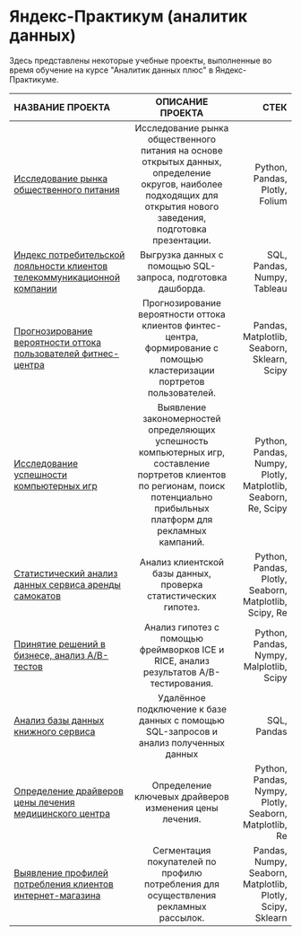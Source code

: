 # Яндекс-Практикум (аналитик данных)
Здесь представлены некоторые учебные проекты, выполненные во время обучение на курсе "Аналитик данных плюс" в Яндекс-Практикуме.

[1]: https://github.com/kamisei/yandex-practicum_DA-plus/tree/main/%D0%B0%D0%BD%D0%B0%D0%BB%D0%B8%D0%B7%20%D0%B1%D0%B0%D0%B7%D1%8B%20%D0%B4%D0%B0%D0%BD%D0%BD%D1%8B%D1%85%20%D0%BA%D0%BD%D0%B8%D0%B6%D0%BD%D0%BE%D0%B3%D0%BE%20%D1%81%D0%B5%D1%80%D0%B2%D0%B8%D1%81%D0%B0 "Исследование рынка общественного питания для открытия нового заведения"
[2]: https://github.com/kamisei/yandex-practicum_DA-plus/tree/main/%D0%B8%D0%BD%D0%B4%D0%B5%D0%BA%D1%81%20%D0%BF%D0%BE%D1%82%D1%80%D0%B5%D0%B1%D0%B8%D1%82%D0%B5%D0%BB%D1%8C%D1%81%D0%BA%D0%BE%D0%B9%20%D0%BB%D0%BE%D1%8F%D0%BB%D1%8C%D0%BD%D0%BE%D1%81%D1%82%D0%B8 "Индекс потребительской лояльности клиентов телекоммуникационной компании"
[3]: https://github.com/kamisei/yandex-practicum_DA-plus/tree/main/%D0%B8%D1%81%D1%81%D0%BB%D0%B5%D0%B4%D0%BE%D0%B2%D0%B0%D0%BD%D0%B8%D0%B5%20%D0%B2%D0%B5%D1%80%D0%BE%D1%8F%D1%82%D0%BD%D0%BE%D1%81%D1%82%D0%B8%20%D0%BE%D1%82%D1%82%D0%BE%D0%BA%D0%B0%20%D0%BA%D0%BB%D0%B8%D0%B5%D0%BD%D1%82%D0%BE%D0%B2 "Прогнозирование вероятности оттока пользователей фитнес-центра"
[4]: https://github.com/kamisei/yandex-practicum_DA-plus/tree/main/%D0%B8%D1%81%D1%81%D0%BB%D0%B5%D0%B4%D0%BE%D0%B2%D0%B0%D0%BD%D0%B8%D0%B5%20%D1%83%D1%81%D0%BF%D0%B5%D1%88%D0%BD%D0%BE%D1%81%D1%82%D0%B8%20%D0%BA%D0%BE%D0%BC%D0%BF%D1%8C%D1%8E%D1%82%D0%B5%D1%80%D0%BD%D1%8B%D1%85%20%D0%B8%D0%B3%D1%80 "Исследование успешности компьютерных игр"
[5]: https://github.com/kamisei/yandex-practicum_DA-plus/tree/main/%D1%81%D1%82%D0%B0%D1%82%D0%B8%D1%81%D1%82%D0%B8%D1%87%D0%B5%D1%81%D0%BA%D0%B8%D0%B9%20%D0%B0%D0%BD%D0%B0%D0%BB%D0%B8%D0%B7%20%D0%B4%D0%B0%D0%BD%D0%BD%D1%8B%D1%85 "Статистический анализ данных сервиса аренды самокатов"
[6]: https://github.com/kamisei/yandex-practicum_DA-plus/tree/main/%D0%BF%D1%80%D0%B8%D0%BD%D1%8F%D1%82%D0%B8%D0%B5%20%D1%80%D0%B5%D1%88%D0%B5%D0%BD%D0%B8%D0%B9%20%D0%B2%20%D0%B1%D0%B8%D0%B7%D0%BD%D0%B5%D1%81%D0%B5 "Принятие решений в бизнесе, анализ A/B-тестов"
[7]: https://github.com/kamisei/yandex-practicum_DA-plus/tree/main/%D0%B0%D0%BD%D0%B0%D0%BB%D0%B8%D0%B7%20%D0%B1%D0%B0%D0%B7%D1%8B%20%D0%B4%D0%B0%D0%BD%D0%BD%D1%8B%D1%85%20%D0%BA%D0%BD%D0%B8%D0%B6%D0%BD%D0%BE%D0%B3%D0%BE%20%D1%81%D0%B5%D1%80%D0%B2%D0%B8%D1%81%D0%B0 "Анализ базы данных книжного сервиса"
[8]: https://github.com/kamisei/yandex-practicum_DA-plus/tree/main/%D0%BE%D0%BF%D1%80%D0%B5%D0%B4%D0%B5%D0%BB%D0%B5%D0%BD%D0%B8%D0%B5%20%D0%B4%D1%80%D0%B0%D0%B9%D0%B2%D0%B5%D1%80%D0%BE%D0%B2%20%D0%B8%D0%B7%D0%BC%D0%B5%D0%BD%D0%B5%D0%BD%D0%B8%D1%8F%20%D1%86%D0%B5%D0%BD%D1%8B%20%D0%BB%D0%B5%D1%87%D0%B5%D0%BD%D0%B8%D1%8F "Определение драйверов цены медицинского центра"
[9]: https://github.com/kamisei/yandex-practicum_DA-plus/tree/main/%D0%B2%D1%8B%D1%8F%D0%B2%D0%BB%D0%B5%D0%BD%D0%B8%D0%B5%20%D0%BF%D1%80%D0%BE%D1%84%D0%B8%D0%BB%D0%B5%D0%B9%20%D0%BF%D0%BE%D1%82%D1%80%D0%B5%D0%B1%D0%BB%D0%B5%D0%BD%D0%B8%D1%8F "Выявление профилей потребления клиентов интернет-магазина"

| НАЗВАНИЕ ПРОЕКТА     | ОПИСАНИЕ ПРОЕКТА     | СТЕК     |
|:------------- |:---------------:| -------------:|
| [Исследование рынка общественного питания][1]     | Исследование рынка общественного питания на основе открытых данных, определение округов, наиболее подходящих для открытия нового заведения, подготовка презентации. | Python, Pandas, Plotly, Folium |
| [Индекс потребительской лояльности клиентов телекоммуникационной компании][2]      | Выгрузка данных с помощью SQL-запроса, подготовка дашборда. | SQL, Pandas, Numpy, Tableau |
| [Прогнозирование вероятности оттока пользователей фитнес-центра][3]      | Прогнозирование вероятности оттока клиентов финтес-центра, формирование с помощью кластеризации портретов пользователей. | Pandas, Matplotlib, Seaborn, Sklearn, Scipy |
| [Исследование успешности компьютерных игр][4]      | Выявление закономерностей определяющих успешность компьютерных игр, составление портретов клиентов по регионам, поиск потенциально прибыльных платформ для рекламных кампаний. | Python, Pandas, Numpy, Plotly, Matplotlib, Seaborn, Re, Scipy |
| [Статистический анализ данных сервиса аренды самокатов][5]      | Анализ клиентской базы данных, проверка статистических гипотез. | Python, Pandas, Plotly, Seaborn, Matplotlib, Scipy, Re |
| [Принятие решений в бизнесе, анализ A/B-тестов][6]      | Анализ гипотез с помощью фреймворков ICE и RICE, анализ результатов A/B-тестирования. | Python, Pandas, Nympy, Malplotlib, Scipy |
| [Анализ базы данных книжного сервиса][7]      | Удалённое подключение к базе данных с помощью SQL-запросов и анализ полученных данных | SQL, Pandas |
| [Определение драйверов цены лечения медицинского центра][8]      | Определение ключевых драйверов изменения цены лечения.  | Python, Pandas, Nympy, Plotly, Seaborn, Matplotlib, Re |
| [Выявление профилей потребления клиентов интернет-магазина][9]      | Сегментация покупателей по профилю потребления для осуществления рекламных рассылок. | Pandas, Numpy, Seaborn, Matplotlib, Plotly, Scipy, Sklearn |
